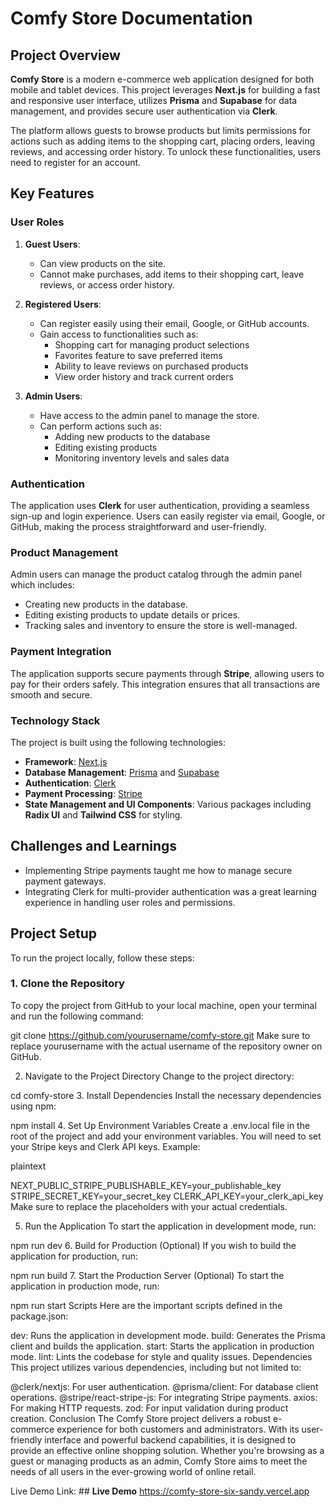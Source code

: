 # Comfy Store Documentation

## Project Overview

**Comfy Store** is a modern e-commerce web application designed for both mobile and tablet devices. This project leverages **Next.js** for building a fast and responsive user interface, utilizes **Prisma** and **Supabase** for data management, and provides secure user authentication via **Clerk**.

The platform allows guests to browse products but limits permissions for actions such as adding items to the shopping cart, placing orders, leaving reviews, and accessing order history. To unlock these functionalities, users need to register for an account.

## Key Features

### User Roles

1. **Guest Users**:

   - Can view products on the site.
   - Cannot make purchases, add items to their shopping cart, leave reviews, or access order history.

2. **Registered Users**:

   - Can register easily using their email, Google, or GitHub accounts.
   - Gain access to functionalities such as:
     - Shopping cart for managing product selections
     - Favorites feature to save preferred items
     - Ability to leave reviews on purchased products
     - View order history and track current orders

3. **Admin Users**:
   - Have access to the admin panel to manage the store.
   - Can perform actions such as:
     - Adding new products to the database
     - Editing existing products
     - Monitoring inventory levels and sales data

### Authentication

The application uses **Clerk** for user authentication, providing a seamless sign-up and login experience. Users can easily register via email, Google, or GitHub, making the process straightforward and user-friendly.

### Product Management

Admin users can manage the product catalog through the admin panel which includes:

- Creating new products in the database.
- Editing existing products to update details or prices.
- Tracking sales and inventory to ensure the store is well-managed.

### Payment Integration

The application supports secure payments through **Stripe**, allowing users to pay for their orders safely. This integration ensures that all transactions are smooth and secure.

### Technology Stack

The project is built using the following technologies:

- **Framework**: [Next.js](https://nextjs.org/)
- **Database Management**: [Prisma](https://www.prisma.io/) and [Supabase](https://supabase.io/)
- **Authentication**: [Clerk](https://clerk.dev/)
- **Payment Processing**: [Stripe](https://stripe.com/)
- **State Management and UI Components**: Various packages including **Radix UI** and **Tailwind CSS** for styling.

## **Challenges and Learnings**

- Implementing Stripe payments taught me how to manage secure payment gateways.
- Integrating Clerk for multi-provider authentication was a great learning experience in handling user roles and permissions.

## Project Setup

To run the project locally, follow these steps:

### 1. Clone the Repository

To copy the project from GitHub to your local machine, open your terminal and run the following command:

git clone https://github.com/yourusername/comfy-store.git
Make sure to replace yourusername with the actual username of the repository owner on GitHub.

2. Navigate to the Project Directory
   Change to the project directory:

cd comfy-store 3. Install Dependencies
Install the necessary dependencies using npm:

npm install 4. Set Up Environment Variables
Create a .env.local file in the root of the project and add your environment variables. You will need to set your Stripe keys and Clerk API keys. Example:

plaintext

NEXT_PUBLIC_STRIPE_PUBLISHABLE_KEY=your_publishable_key
STRIPE_SECRET_KEY=your_secret_key
CLERK_API_KEY=your_clerk_api_key
Make sure to replace the placeholders with your actual credentials.

5. Run the Application
   To start the application in development mode, run:

npm run dev 6. Build for Production (Optional)
If you wish to build the application for production, run:

npm run build 7. Start the Production Server (Optional)
To start the application in production mode, run:

npm run start
Scripts
Here are the important scripts defined in the package.json:

dev: Runs the application in development mode.
build: Generates the Prisma client and builds the application.
start: Starts the application in production mode.
lint: Lints the codebase for style and quality issues.
Dependencies
This project utilizes various dependencies, including but not limited to:

@clerk/nextjs: For user authentication.
@prisma/client: For database client operations.
@stripe/react-stripe-js: For integrating Stripe payments.
axios: For making HTTP requests.
zod: For input validation during product creation.
Conclusion
The Comfy Store project delivers a robust e-commerce experience for both customers and administrators. With its user-friendly interface and powerful backend capabilities, it is designed to provide an effective online shopping solution. Whether you're browsing as a guest or managing products as an admin, Comfy Store aims to meet the needs of all users in the ever-growing world of online retail.

Live Demo Link: ## **Live Demo**
https://comfy-store-six-sandy.vercel.app
